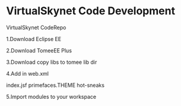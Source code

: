 VirtualSkynet Code Development
================================

VirtualSkynet CodeRepo

1.Download Eclipse EE

2.Download TomeeEE Plus

3.Download copy libs to tomee lib dir

4.Add in web.xml

<welcome-file-list>
  <welcome-file>index.jsf</welcome-file>
</welcome-file-list>

<context-param>
  <param-name>primefaces.THEME</param-name>
  <param-value>hot-sneaks</param-value>
</context-param>

5.Import modules to your workspace


